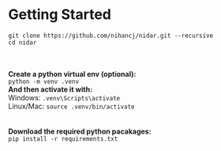 # Getting Started
```
git clone https://github.com/nihancj/nidar.git --recursive
cd nidar
```
<br>\
**Create a python virtual env (optional):**  
`python -m venv .venv`  
**And then activate it with:**  
Windows: `.venv\Scripts\activate`  
Linux/Mac: `source .venv/bin/activate`  
<br>\
**Download the required python pacakages:**  
`pip install -r requirements.txt`
